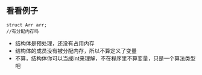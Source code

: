 ## 看看例子

```
struct Arr arr;
//有分配内存吗
```

- 结构体是预处理，还没有占用内存
- 结构体的成员没有被分配内存，所以不算定义了变量
- 不算，结构体你可以当成int来理解，不在程序里不算变量，只是一个算法类型吧
